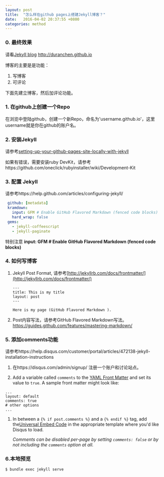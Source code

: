 ```yaml
---
layout: post
title:  "怎么样在github pages上搭建Jekyll博客？"
date:   2016-04-02 20:37:55 +0800
categories: method
---
```


### 0. 最终效果

 请看[JekyII blog]( http://duranchen.github.io) http://duranchen.github.io

博客的主要是是功能：
1. 写博客
2. 可评论

下面先建立博客，然后加评论功能。


### 1. 在github上创建一个Repo

   在浏览中登陆github，创建一个新Repo，命名为'username.github.io'，这里username就是你在github的账户名。

### 2. 安装JekyII

请参考[setting-up-your-github-pages-site-locally-with-jekyll](https://help.github.com/articles/setting-up-your-github-pages-site-locally-with-jekyll/)

如果有错误，需要安装ruby DevKit，请参考https://github.com/oneclick/rubyinstaller/wiki/Development-Kit

### 3. 配置 Jekyll

请参考https://help.github.com/articles/configuring-jekyll/

```yaml
 github: [metadata]
 kramdown:
   input: GFM # Enable GitHub Flavored Markdown (fenced code blocks)
   hard_wrap: false
 gems:
   - jekyll-coffeescript
   - jekyll-paginate
```

特别注意
**input: GFM # Enable GitHub Flavored Markdown (fenced code blocks)**

### 4. 如何写博客

1. Jekyll Post Format, 请参考[http://jekyllrb.com/docs/frontmatter/](http://jekyllrb.com/docs/frontmatter/)

   ```
   ---
   title: This is my title
   layout: post
   ---

   Here is my page (GitHub Flavored Markdown ).
   ```

2. Post内容写法，请参考GitHub Flavored Markdown写法。https://guides.github.com/features/mastering-markdown/

### 5. 添加comments功能

请参考https://help.disqus.com/customer/portal/articles/472138-jekyll-installation-instructions

1. 在https://disqus.com/admin/signup/ 注册一个账户和讨论站点。

2. Add a variable called `comments` to the [YAML Front Matter](https://github.com/mojombo/jekyll/wiki/YAML-Front-Matter) and set its value to `true`. A sample front matter might look like:

  ```
  ...
  layout: default
  comments: true
  # other options
  ...
  ```

1. In between a `{% if post.comments %}` and a `{% endif %}` tag, add the[Universal Embed Code](http://docs.disqus.com/developers/universal/) in the appropriate template where you'd like Disqus to load.

   *Comments can be disabled per-page by setting `comments: false` or by not including the `comments` option at all.*

### 6.本地预览
 ```shell
 $ bundle exec jekyll serve
 ```
